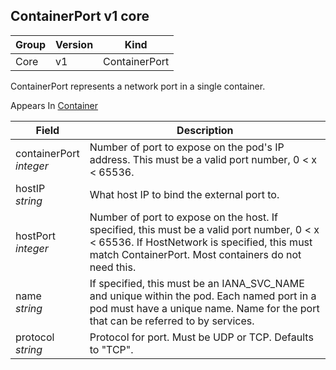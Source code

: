## ContainerPort v1 core

Group        | Version     | Kind
------------ | ---------- | -----------
Core | v1 | ContainerPort



ContainerPort represents a network port in a single container.

<aside class="notice">
Appears In  <a href="#container-v1">Container</a> </aside>

Field        | Description
------------ | -----------
containerPort <br /> *integer*  | Number of port to expose on the pod's IP address. This must be a valid port number, 0 < x < 65536.
hostIP <br /> *string*  | What host IP to bind the external port to.
hostPort <br /> *integer*  | Number of port to expose on the host. If specified, this must be a valid port number, 0 < x < 65536. If HostNetwork is specified, this must match ContainerPort. Most containers do not need this.
name <br /> *string*  | If specified, this must be an IANA_SVC_NAME and unique within the pod. Each named port in a pod must have a unique name. Name for the port that can be referred to by services.
protocol <br /> *string*  | Protocol for port. Must be UDP or TCP. Defaults to "TCP".

